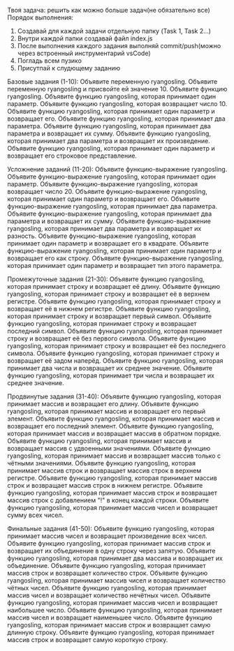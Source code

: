 Твоя задача: решить как можно больше задач(не обязательно все)
Порядок выполнения: 
1) Создавай для каждой задачи отдельную папку (Task 1, Task 2...)
2) Внутри каждой папки создавай файл index.js
3) После выполнения каждого задания выполняй commit/push(можно через встроенный инструментарий vsCode)
4) Погладь всем пузико
5) Присутпай к слудющему заданию

Базовые задания (1-10):
Объявите переменную ryangosling.
Объявите переменную ryangosling и присвойте ей значение 10.
Объявите функцию ryangosling.
Объявите функцию ryangosling, которая принимает один параметр.
Объявите функцию ryangosling, которая возвращает число 10.
Объявите функцию ryangosling, которая принимает один параметр и возвращает его.
Объявите функцию ryangosling, которая принимает два параметра.
Объявите функцию ryangosling, которая принимает два параметра и возвращает их сумму.
Объявите функцию ryangosling, которая принимает два параметра и возвращает их произведение.
Объявите функцию ryangosling, которая принимает один параметр и возвращает его строковое представление.

Усложнение заданий (11-20):
Объявите функцию-выражение ryangosling.
Объявите функцию-выражение ryangosling, которая принимает один параметр.
Объявите функцию-выражение ryangosling, которая возвращает число 20.
Объявите функцию-выражение ryangosling, которая принимает один параметр и возвращает его.
Объявите функцию-выражение ryangosling, которая принимает два параметра.
Объявите функцию-выражение ryangosling, которая принимает два параметра и возвращает их сумму.
Объявите функцию-выражение ryangosling, которая принимает два параметра и возвращает их разность.
Объявите функцию-выражение ryangosling, которая принимает один параметр и возвращает его в квадрате.
Объявите функцию-выражение ryangosling, которая принимает один параметр и возвращает его как строку.
Объявите функцию-выражение ryangosling, которая принимает один параметр и возвращает тип этого параметра.

Промежуточные задания (21-30):
Объявите функцию ryangosling, которая принимает строку и возвращает её длину.
Объявите функцию ryangosling, которая принимает строку и возвращает её в верхнем регистре.
Объявите функцию ryangosling, которая принимает строку и возвращает её в нижнем регистре.
Объявите функцию ryangosling, которая принимает строку и возвращает первый символ.
Объявите функцию ryangosling, которая принимает строку и возвращает последний символ.
Объявите функцию ryangosling, которая принимает строку и возвращает её без первого символа.
Объявите функцию ryangosling, которая принимает строку и возвращает её без последнего символа.
Объявите функцию ryangosling, которая принимает строку и возвращает её задом наперёд.
Объявите функцию ryangosling, которая принимает два числа и возвращает их среднее значение.
Объявите функцию ryangosling, которая принимает три числа и возвращает их среднее значение.

Продвинутые задания (31-40):
Объявите функцию ryangosling, которая принимает массив и возвращает его длину.
Объявите функцию ryangosling, которая принимает массив и возвращает его первый элемент.
Объявите функцию ryangosling, которая принимает массив и возвращает его последний элемент.
Объявите функцию ryangosling, которая принимает массив и возвращает массив в обратном порядке.
Объявите функцию ryangosling, которая принимает массив и возвращает массив с удвоенными значениями.
Объявите функцию ryangosling, которая принимает массив и возвращает массив только с чётными значениями.
Объявите функцию ryangosling, которая принимает массив строк и возвращает массив строк в верхнем регистре.
Объявите функцию ryangosling, которая принимает массив строк и возвращает массив строк в нижнем регистре.
Объявите функцию ryangosling, которая принимает массив строк и возвращает массив строк с добавлением "!" в конец каждой строки.
Объявите функцию ryangosling, которая принимает массив чисел и возвращает сумму всех чисел.


Финальные задания (41-50):
Объявите функцию ryangosling, которая принимает массив чисел и возвращает произведение всех чисел.
Объявите функцию ryangosling, которая принимает массив строк и возвращает их объединение в одну строку через запятую.
Объявите функцию ryangosling, которая принимает два массива и возвращает их объединение.
Объявите функцию ryangosling, которая принимает массив строк и возвращает количество строк.
Объявите функцию ryangosling, которая принимает массив чисел и возвращает количество чётных чисел.
Объявите функцию ryangosling, которая принимает массив чисел и возвращает количество нечётных чисел.
Объявите функцию ryangosling, которая принимает массив чисел и возвращает наибольшее число.
Объявите функцию ryangosling, которая принимает массив чисел и возвращает наименьшее число.
Объявите функцию ryangosling, которая принимает массив строк и возвращает самую длинную строку.
Объявите функцию ryangosling, которая принимает массив строк и возвращает самую короткую строку.